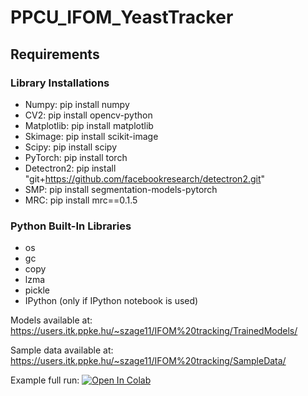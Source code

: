 # PPCU_IFOM_YeastTracker

## Requirements

### Library Installations

- Numpy: pip install numpy
- CV2: pip install opencv-python
- Matplotlib: pip install matplotlib
- Skimage: pip install scikit-image
- Scipy: pip install scipy
- PyTorch: pip install torch
- Detectron2: pip install "git+https://github.com/facebookresearch/detectron2.git"
- SMP: pip install segmentation-models-pytorch
- MRC: pip install mrc==0.1.5

### Python Built-In Libraries

- os
- gc
- copy
- lzma
- pickle
- IPython (only if IPython notebook is used)

Models available at:
https://users.itk.ppke.hu/~szage11/IFOM%20tracking/TrainedModels/

Sample data available at:
https://users.itk.ppke.hu/~szage11/IFOM%20tracking/SampleData/

Example full run:
[![Open In Colab](https://img.shields.io/badge/Open%20in%20Colab-Open%20Notebook-blue?logo=google-colab)](https://colab.research.google.com/drive/1RezYwQdPQ-eFsBE7oWcIbqv4ylTywhs2?usp=drive_link)